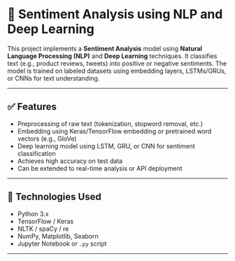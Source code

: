 # 💬 Sentiment Analysis using NLP and Deep Learning

This project implements a **Sentiment Analysis** model using **Natural Language Processing (NLP)** and **Deep Learning** techniques. It classifies text (e.g., product reviews, tweets) into positive or negative sentiments. The model is trained on labeled datasets using embedding layers, LSTMs/GRUs, or CNNs for text understanding.

---

## ✅ Features

- Preprocessing of raw text (tokenization, stopword removal, etc.)
- Embedding using Keras/TensorFlow embedding or pretrained word vectors (e.g., GloVe)
- Deep learning model using LSTM, GRU, or CNN for sentiment classification
- Achieves high accuracy on test data
- Can be extended to real-time analysis or API deployment

---

## 🧰 Technologies Used

- Python 3.x  
- TensorFlow / Keras  
- NLTK / spaCy / re  
- NumPy, Matplotlib, Seaborn  
- Jupyter Notebook or `.py` script

---



